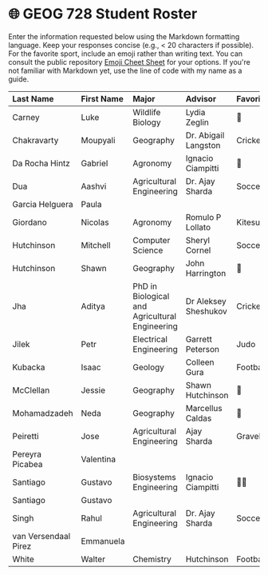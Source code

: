 # 🌐 GEOG 728 Student Roster

Enter the information requested below using the Markdown formatting language.  Keep your responses concise (e.g., < 20 characters if possible).  For the favorite sport, include an emoji rather than writing text.  You can consult the public repository [Emoji Cheet Sheet](https://github.com/ikatyang/emoji-cheat-sheet) for your options.  If you're not familiar with Markdown yet, use the line of code with my name as a guide.

| Last Name                    | First Name                   | Major                        | Advisor                      | Favorite Sport               |
| :--------------------------- | :--------------------------- | :--------------------------- | :--------------------------- | :--------------------------- |
| Carney | Luke | Wildlife Biology | Lydia Zeglin | :volleyball: |
| Chakravarty| Moupyali | Geography | Dr. Abigail Langston | Cricket |
| Da Rocha Hintz| Gabriel | Agronomy | Ignacio Ciampitti | 🏐 |
| Dua | Aashvi | Agricultural Engineering | Dr. Ajay Sharda | Soccer |
| Garcia Helguera | Paula |
| Giordano | Nicolas | Agronomy | Romulo P Lollato | Kitesurf |
| Hutchinson | Mitchell | Computer Science | Sheryl Cornel | Soccer |
| Hutchinson | Shawn | Geography | John Harrington | 🏒 |
| Jha | Aditya | PhD in Biological and Agricultural Engineering| Dr Aleksey Sheshukov | Cricket/Football |
| Jilek	| Petr | Electrical Engineering | Garrett Peterson | Judo |
| Kubacka	| Isaac | Geology | Colleen Gura | Football |
| McClellan	| Jessie | Geography | Shawn Hutchinson | 🏀 |
| Mohamadzadeh | Neda |Geography | Marcellus Caldas | 🎳 |
| Peiretti | Jose | Agricultural Engineering | Ajay Sharda | Gravel Cycling |
| Pereyra Picabea | Valentina |
| Santiago | Gustavo | Biosystems Engineering | Ignacio Ciampitti | 🚴‍♂️ |
| Santiago | Gustavo |
| Singh | Rahul | Agricultural Engineering | Dr. Ajay Sharda | Soccer |
| van Versendaal Pirez | Emmanuela |
| White | Walter | Chemistry | Hutchinson | Football |
